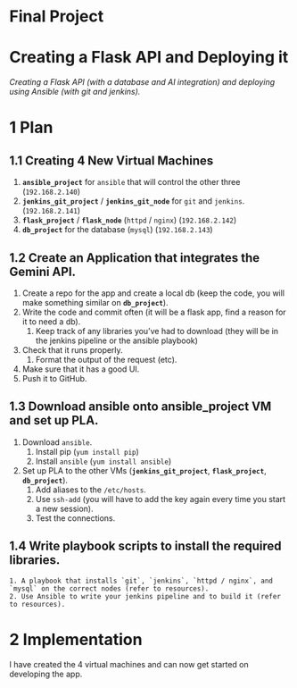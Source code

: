 # Final Project

# Creating a Flask API and Deploying it
*Creating a Flask API (with a database and AI integration) and deploying using Ansible (with git and jenkins).*
# 1 Plan
## 1.1 Creating 4 New Virtual Machines
1. **`ansible_project`** for `ansible` that will control the other three (`192.168.2.140`)
2. **`jenkins_git_project`** / **`jenkins_git_node`**  for `git` and `jenkins`. (`192.168.2.141`)
3. **`flask_project`** / **`flask_node`** (`httpd` / `nginx`) (`192.168.2.142`)
4. **`db_project`** for the database (`mysql`) (`192.168.2.143`)

## 1.2 Create an Application that integrates the Gemini API.
1. Create a repo for the app and create a local db (keep the code, you will make something similar on **`db_project`**).
2. Write the code and commit often (it will be a flask app, find a reason for it to need a db).
    1. Keep track of any libraries you’ve had to download (they will be in the jenkins pipeline or the ansible playbook)
3. Check that it runs properly.
   1. Format the output of the request (etc).
5. Make sure that it has a good UI.
6. Push it to GitHub.

## 1.3 Download ansible onto ansible_project VM and set up PLA.
1. Download `ansible`.
    1. Install pip (`yum install pip`)
    2. Install `ansible` (`yum install ansible`)
2. Set up PLA to the other VMs (**`jenkins_git_project`**, **`flask_project`**, **`db_project`**).
    1. Add aliases to the `/etc/hosts`.
    2. Use `ssh-add` (you will have to add the key again every time you start a new session).
    3. Test the connections.

## 1.4 Write playbook scripts to install the required libraries.
    1. A playbook that installs `git`, `jenkins`, `httpd / nginx`, and `mysql` on the correct nodes (refer to resources).
    2. Use Ansible to write your jenkins pipeline and to build it (refer to resources).

# 2 Implementation
I have created the 4 virtual machines and can now get started on developing the app.
